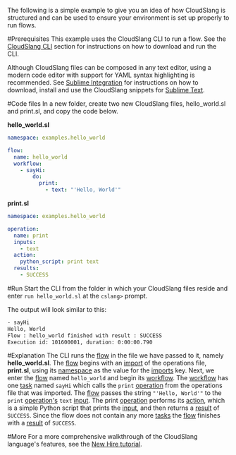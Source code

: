 The following is a simple example to give you an idea of how CloudSlang is structured and can be used to ensure your environment is set up properly to run flows. 

#Prerequisites
This example uses the CloudSlang CLI to run a flow. See the [CloudSlang CLI](cloudslang_cli.md) section for instructions on how to download and run the CLI.

Although CloudSlang files can be composed in any text editor, using a modern code editor with support for YAML syntax highlighting is recommended. See [Sublime Integration](sublime_integration.md) for instructions on how to download, install and use the CloudSlang snippets for [Sublime Text](http://www.sublimetext.com/).    

#Code files
In a new folder, create two new CloudSlang files, hello_world.sl and print.sl, and copy the code below.

**hello_world.sl**
```yaml
namespace: examples.hello_world

flow:
  name: hello_world
  workflow:
    - sayHi:
        do:
          print:
            - text: "'Hello, World'"
```
**print.sl**
```yaml
namespace: examples.hello_world

operation:
  name: print
  inputs:
    - text
  action:
    python_script: print text
  results:
    - SUCCESS
```

#Run
Start the CLI from the folder in which your CloudSlang files reside and enter `run hello_world.sl` at the `cslang>` prompt. 

The output will look similar to this:
```bash
- sayHi
Hello, World
Flow : hello_world finished with result : SUCCESS
Execution id: 101600001, duration: 0:00:00.790
```

#Explanation
The CLI runs the [flow](cloudslang_dsl_reference.md#flow) in the file we have passed to it, namely **hello_world.sl**. The [flow](cloudslang_dsl_reference.md#flow) begins with an [import](cloudslang_dsl_reference.md#imports) of the operations file, **print.sl**, using its [namespace](cloudslang_dsl_reference.md#namespace) as the value for the [imports](cloudslang_dsl_reference.md#imports) key. Next, we enter the [flow](cloudslang_dsl_reference.md#flow) named `hello_world` and begin its [workflow](cloudslang_dsl_reference.md#workflow). The [workflow](cloudslang_dsl_reference.md#workflow) has one [task](cloudslang_dsl_reference.md#task) named `sayHi` which calls the `print` [operation](cloudslang_dsl_reference.md#operation) from the operations file that was imported. The [flow](cloudslang_dsl_reference.md#flow) passes the string `"'Hello, World'"` to the `print` [operation's](cloudslang_dsl_reference.md#operation) `text` [input](cloudslang_dsl_reference.md#inputs). The print [operation](cloudslang_dsl_reference.md#operation) performs its [action](cloudslang_dsl_reference.md#action), which is a simple Python script that prints the [input](cloudslang_dsl_reference.md#inputs), and then returns a [result](cloudslang_dsl_reference.md#results) of `SUCCESS`. Since the flow does not contain any more [tasks](cloudslang_dsl_reference.md#task) the [flow](cloudslang_dsl_reference.md#flow) finishes with a [result](cloudslang_dsl_reference.md#results) of `SUCCESS`.

#More
For a more comprehensive walkthrough of the CloudSlang language's features, see the [New Hire tutorial](http://cloudslang-tutorials.readthedocs.org).